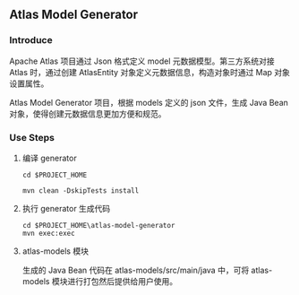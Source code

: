## Atlas Model Generator

### Introduce

Apache Atlas 项目通过 Json 格式定义 model 元数据模型。第三方系统对接 Atlas 时，通过创建 AtlasEntity 对象定义元数据信息，构造对象时通过 Map 对象设置属性。

Atlas Model Generator 项目，根据 models 定义的 json 文件，生成 Java Bean 对象，使得创建元数据信息更加方便和规范。

### Use Steps

1. 编译 generator

    ```
    cd $PROJECT_HOME
    
    mvn clean -DskipTests install
    ```

2. 执行 generator 生成代码

    ```
    cd $PROJECT_HOME\atlas-model-generator
    mvn exec:exec
    ```

3. atlas-models 模块

    生成的 Java Bean 代码在 atlas-models/src/main/java 中，可将 atlas-models 模块进行打包然后提供给用户使用。

 